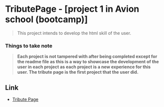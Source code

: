 # TributePage - [project 1 in Avion school (bootcamp)] 
>This project intends to develop the html skill of the user.

### Things to take note
>**Each project is not tampered with after being completed except for the readme file as this is a way to showcase the development of the user in each project as each project is a new experience for this user. The tribute page is the first project that the user did.**

## Link
- [Tribute Page](https://vincent-larisma.github.io/TributePage/)

